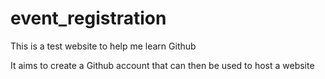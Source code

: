# event_registration
This is a test website to help me learn Github

It aims to create a Github account that can then be used to host a website
